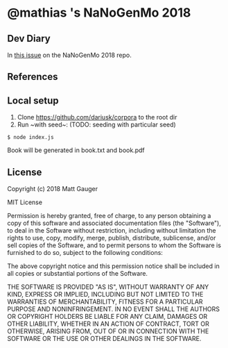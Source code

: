 # @mathias 's NaNoGenMo 2018



## Dev Diary

In [this issue](https://github.com/NaNoGenMo/2018/issues/59) on the NaNoGenMo 2018 repo.

## References

## Local setup

1. Clone https://github.com/dariusk/corpora to the root dir
2. Run ~with seed~: (TODO: seeding with particular seed)

```
$ node index.js
```

Book will be generated in book.txt and book.pdf

## License

Copyright (c) 2018 Matt Gauger

MIT License

Permission is hereby granted, free of charge, to any person obtaining a copy of this software and associated documentation files (the "Software"), to deal in the Software without restriction, including without limitation the rights to use, copy, modify, merge, publish, distribute, sublicense, and/or sell copies of the Software, and to permit persons to whom the Software is furnished to do so, subject to the following conditions:

The above copyright notice and this permission notice shall be included in all copies or substantial portions of the Software.

THE SOFTWARE IS PROVIDED "AS IS", WITHOUT WARRANTY OF ANY KIND, EXPRESS OR IMPLIED, INCLUDING BUT NOT LIMITED TO THE WARRANTIES OF MERCHANTABILITY, FITNESS FOR A PARTICULAR PURPOSE AND NONINFRINGEMENT. IN NO EVENT SHALL THE AUTHORS OR COPYRIGHT HOLDERS BE LIABLE FOR ANY CLAIM, DAMAGES OR OTHER LIABILITY, WHETHER IN AN ACTION OF CONTRACT, TORT OR OTHERWISE, ARISING FROM, OUT OF OR IN CONNECTION WITH THE SOFTWARE OR THE USE OR OTHER DEALINGS IN THE SOFTWARE.
